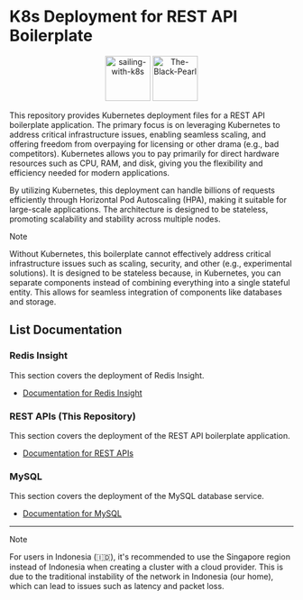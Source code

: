 # K8s Deployment for REST API Boilerplate

<p align="center">
   <img src="https://kubernetes.io/images/kubernetes.png" alt="sailing-with-k8s" width="80">
   <img src="https://i.imgur.com/wGetVaj.png" alt="The-Black-Pearl" width="80">
</p>

This repository provides Kubernetes deployment files for a REST API boilerplate application. The primary focus is on leveraging Kubernetes to address critical infrastructure issues, enabling seamless scaling, and offering freedom from overpaying for licensing or other drama (e.g., bad competitors). Kubernetes allows you to pay primarily for direct hardware resources such as CPU, RAM, and disk, giving you the flexibility and efficiency needed for modern applications.

By utilizing Kubernetes, this deployment can handle billions of requests efficiently through Horizontal Pod Autoscaling (HPA), making it suitable for large-scale applications. The architecture is designed to be stateless, promoting scalability and stability across multiple nodes.

> [!NOTE]
> Without Kubernetes, this boilerplate cannot effectively address critical infrastructure issues such as scaling, security, and other (e.g., experimental solutions). It is designed to be stateless because, in Kubernetes, you can separate components instead of combining everything into a single stateful entity. This allows for seamless integration of components like databases and storage.

## List Documentation

### Redis Insight

This section covers the deployment of Redis Insight.

- [Documentation for Redis Insight](REDIS.md)

### REST APIs (This Repository)

This section covers the deployment of the REST API boilerplate application.

- [Documentation for REST APIs](RESTAPIs.md)

### MySQL

This section covers the deployment of the MySQL database service.

- [Documentation for MySQL](MySQL.md)

---

> [!NOTE]
> For users in Indonesia (🇮🇩), it's recommended to use the Singapore region instead of Indonesia when creating a cluster with a cloud provider. This is due to the traditional instability of the network in Indonesia (our home), which can lead to issues such as latency and packet loss.
